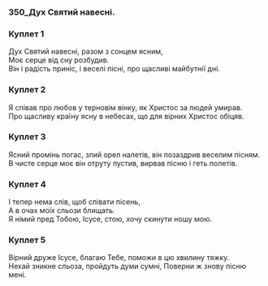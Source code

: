### 350_Дух Святий навесні.
### Куплет 1
Дух Святий навесні, разом з сонцем ясним,<br/>Моє серце від сну розбудив.<br/>Він і радість приніс, і веселі пісні, про щасливі майбутнії дні.
### Куплет 2
Я співав про любов у терновім вінку, як Христос за людей умирав.<br/>Про щасливу країну ясну в небесах, що для вірних Христос обіцяв.
### Куплет 3
Ясний промінь погас, злий орел налетів, він позаздрив веселим пісням.<br/>В чисте серце моє він отруту пустив, вирвав пісню і геть полетів.
### Куплет 4
І тепер нема слів, щоб співати пісень,<br/>А в очах моїх сльози блищать.<br/>Я німий пред Тобою, Ісусе, стою, хочу скинути ношу мою.
### Куплет 5
Вірний друже Ісусе, благаю Тебе, поможи в цю хвилину тяжку.<br/>Нехай зникне сльоза, пройдуть думи сумні, Поверни ж знову пісню мені.
